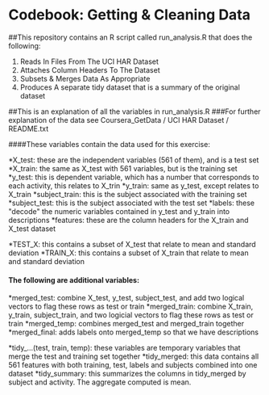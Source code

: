 # Codebook: Getting & Cleaning Data

##This repository contains an R script called run_analysis.R that does the following:

1. Reads In Files From The UCI HAR Dataset
2. Attaches Column Headers To The Dataset
3. Subsets & Merges Data As Appropriate
4. Produces A separate tidy dataset that is a summary of the original dataset

##This is an explanation of all the variables in run_analysis.R
###For further explanation of the data see Coursera_GetData / UCI HAR Dataset / README.txt


####These variables contain the data used for this exercise:

*X_test: these are the independent variables (561 of them), and is a test set
*X_train: the same as X_test with 561 variables, but is the training set
*y_test: this is dependent variable, which has a number that corresponds to each activity, this relates to X_trin
*y_train: same as y_test, except relates to X_train
*subject_train: this is the subject associated with the training set
*subject_test: this is the subject associated with the test set
*labels: these "decode" the numeric variables contained in y_test and y_train into descriptions
*features: these are the column headers for the X_train and X_test dataset

*TEST_X: this contains a subset of X_test that relate to mean and standard deviation
*TRAIN_X: this contains a subset of X_train that relate to mean and standard deviation


#### The following are additional variables:
*merged_test: combine X_test, y_test, subject_test, and add two logical vectors to flag these rows as test or train
*merged_train: combine X_train, y_train, subject_train, and two logicial vectors to flag these rows as test or train
*merged_temp: combines merged_test and merged_train together
*merged_final: adds labels onto merged_temp so that we have descriptions

*tidy_...(test, train, temp): these variables are temporary variables that merge the test and training set together
*tidy_merged: this data contains all 561 features with both training, test, labels and subjects combined into one dataset
*tidy_summary: this summarizes the columns in tidy_merged by subject and activity.  The aggregate computed is mean.

